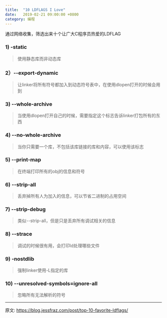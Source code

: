 ```yaml
---
title:  "10 LDFLAGS I Love"
date:   2019-02-21 09:00:00 +0800
category: 编程
---
```


通过网络收集，筛选出来十个让广大C程序员热爱的LDFLAG

### 1) -static

> 使用静态库而非动态库

### 2）--export-dynamic

> 让linker将所有符号都加入到动态符号表中，在使用dlopen打开的时候会用到

### 3) --whole-archive

> 当使用dlopen打开自己的时候，需要指定这个标志告诉linker打包所有的东西

### 4) --no-whole-archive

> 当你只需要一个库，不包括该库链接的库和内容，可以使用该标志

### 5) --print-map

> 在终端打印所有的obj的信息和符号

### 6) --strip-all

> 丢弃掉所有人为加入的信息，可以节省二进制的占用空间

### 7) --strip-debug

> 类似--strip-all，但是只是丢弃所有调试相关的信息

### 8) --strace

> 调试的时候很有用，会打印ld处理哪些文件

### 9) -nostdlib

> 强制linker使用-L指定的库

### 10) --unresolved-symbols=ignore-all

> 忽略所有无法解析的符号


* * *
原文: https://blog.jessfraz.com/post/top-10-favorite-ldflags/

